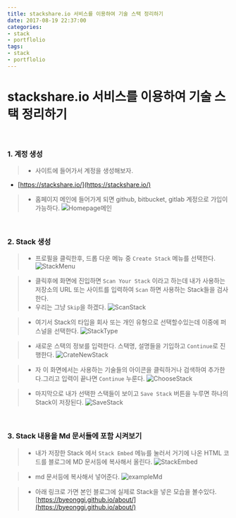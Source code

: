 ```yaml
---
title: stackshare.io 서비스를 이용하여 기술 스택 정리하기
date: 2017-08-19 22:37:00
categories: 
- stack
- portflolio
tags: 
- stack
- portflolio
---
```


# stackshare.io 서비스를 이용하여 기술 스택 정리하기

<br/> 

### 1. 계정 생성

> * 사이트에 들어가서 계정을 생성해보자.
  * [https://stackshare.io/](https://stackshare.io/)
> * 홈페이지 메인에 들어가게 되면 github, bitbucket, gitlab 계정으로 가입이   가능하다.
    ![Homepage메인](HomepageMain.PNG)


<br/>

### 2. Stack 생성


> * 프로필을 클릭한후, 드롭 다운 메뉴 중 `Create Stack` 메뉴를 선택한다.
    ![StackMenu](StackMenu.PNG)



> * 클릭후에 화면에 진입하면 `Scan Your Stack` 이라고 하는데 내가 사용하는 저장소의 URL 또는 사이트를 입력하여 `Scan` 하면 사용하는 Stack들을 검사한다.
> * 우리는 그냥 `Skip`을 하겠다. 
    ![ScanStack](ScanStack.PNG)



> * 여기서 Stack의 타입을 회사 또는 개인 유형으로 선택할수있는데 이중에 퍼스널을 선택한다.
    ![StackType](StackType.PNG)




> * 새로운 스택의 정보를 입력한다. 스택명, 설명들을 기입하고 `Continue`로 진행한다.
    ![CrateNewStack](CrateNewStack.PNG)



> * 자 이 화면에서는 사용하는 기술들의 아이콘을 클릭하거나 검색하여 추가한다.그리고 입력이 끝나면 `Continue` 누룬다.
    ![ChooseStack](ChooseStack.PNG)


> * 마지막으로 내가 선택한 스택들이 보이고 `Save Stack` 버튼을 누루면 하나의 Stack이 저장된다.
    ![SaveStack](SaveStack.PNG)


<br/>


### 3. Stack 내용을 Md 문서들에 포함 시켜보기


> * 내가 저장한 Stack 에서 `Stack Embed` 메뉴를 눌러서 거기에 나온 HTML 코드를 블로그에 MD 문서등에 복사해서 올린다.
    ![StackEmbed](StackEmbed.PNG)



> * md 문서등에 복사해서 넣어준다.
     ![exampleMd](exampleMd.PNG)



> * 아래 링크로 가면 본인 블로그에 실제로 Stack을 넣은 모습을 볼수있다. 
  [https://byeonggi.github.io/about/](https://byeonggi.github.io/about/)   


<br/>



